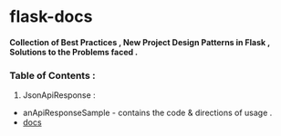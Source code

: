 # flask-docs
#### Collection of Best Practices , New Project Design Patterns in Flask , Solutions to the Problems faced .

### Table of Contents :
1. JsonApiResponse :
  * anApiResponseSample - contains the code & directions of usage . 
  * [docs](https://github.com/masterPiece93/flask-docs/wiki/JsonApiResponse)
